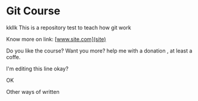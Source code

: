 # Git Course
kkllk
This is a repository test to teach how git work

Know more on link: [www.site.com](site)

Do you like the course? Want you more? help me with a donation , at least a coffe.

I'm editing this line okay?

OK

Other ways of written